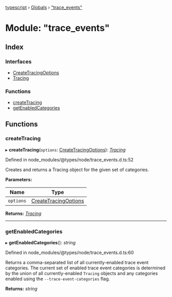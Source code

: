 [typescript](../README.md) › [Globals](../globals.md) › ["trace_events"](_trace_events_.md)

# Module: "trace_events"

## Index

### Interfaces

* [CreateTracingOptions](../interfaces/_trace_events_.createtracingoptions.md)
* [Tracing](../interfaces/_trace_events_.tracing.md)

### Functions

* [createTracing](_trace_events_.md#createtracing)
* [getEnabledCategories](_trace_events_.md#getenabledcategories)

## Functions

###  createTracing

▸ **createTracing**(`options`: [CreateTracingOptions](../interfaces/_trace_events_.createtracingoptions.md)): *[Tracing](../interfaces/_trace_events_.tracing.md)*

Defined in node_modules/@types/node/trace_events.d.ts:52

Creates and returns a Tracing object for the given set of categories.

**Parameters:**

Name | Type |
------ | ------ |
`options` | [CreateTracingOptions](../interfaces/_trace_events_.createtracingoptions.md) |

**Returns:** *[Tracing](../interfaces/_trace_events_.tracing.md)*

___

###  getEnabledCategories

▸ **getEnabledCategories**(): *string*

Defined in node_modules/@types/node/trace_events.d.ts:60

Returns a comma-separated list of all currently-enabled trace event
categories. The current set of enabled trace event categories is
determined by the union of all currently-enabled `Tracing` objects and
any categories enabled using the `--trace-event-categories` flag.

**Returns:** *string*
